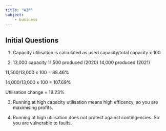 ```yaml
---
title: "WIP"
subject:
	- business
---
```


## Initial Questions

1) Capacity utilisation is calculated as
used capacity/total capacity x 100

2) 13,000 capacity
11,500 produced (2020)
14,000 produced (2021)

11,500/13,000 x 100 = 88.46%

14,000/13,000 x 100 = 107.69%

Utilisation change = 19.23%


3) Running at high capacity utilisation means high efficency, so you are maximising profits.

4) Running at high utilisation  does not protect against contingencies. So you are vulnerable to faults.
